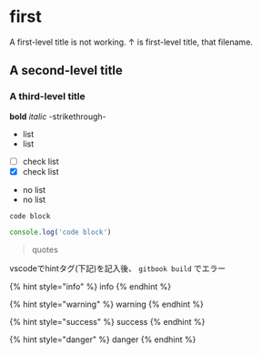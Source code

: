 # first

A first-level title is not working. ↑ is first-level title, that filename.

## A second-level title

### A third-level title

**bold** _italic_ -strikethrough-

* list
* list
* [ ] check list
* [x] check list
* no list
* no list

```text
code block
```

```javascript
console.log('code block')
```

> quotes

vscodeでhintタグ(下記)を記入後、 `gitbook build` でエラー

{% hint style="info" %}
info
{% endhint %}

{% hint style="warning" %}
warning
{% endhint %}

{% hint style="success" %}
success
{% endhint %}

{% hint style="danger" %}
danger
{% endhint %}

